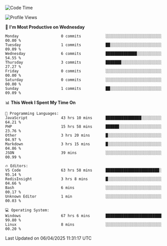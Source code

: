 <!--START_SECTION:waka-->
![Code Time](http://img.shields.io/badge/Code%20Time-4%2C561%20hrs%2021%20mins-blue)

![Profile Views](http://img.shields.io/badge/Profile%20Views-7-blue)

📅 **I'm Most Productive on Wednesday** 

```text
Monday                   0 commits           ░░░░░░░░░░░░░░░░░░░░░░░░░   00.00 % 
Tuesday                  1 commits           ██░░░░░░░░░░░░░░░░░░░░░░░   09.09 % 
Wednesday                6 commits           ██████████████░░░░░░░░░░░   54.55 % 
Thursday                 3 commits           ███████░░░░░░░░░░░░░░░░░░   27.27 % 
Friday                   0 commits           ░░░░░░░░░░░░░░░░░░░░░░░░░   00.00 % 
Saturday                 0 commits           ░░░░░░░░░░░░░░░░░░░░░░░░░   00.00 % 
Sunday                   1 commits           ██░░░░░░░░░░░░░░░░░░░░░░░   09.09 % 
```


📊 **This Week I Spent My Time On** 

```text
💬 Programming Languages: 
JavaScript               43 hrs 10 mins      ████████████████░░░░░░░░░   64.21 % 
PHP                      15 hrs 58 mins      ██████░░░░░░░░░░░░░░░░░░░   23.76 % 
Other                    3 hrs 20 mins       █░░░░░░░░░░░░░░░░░░░░░░░░   04.97 % 
Markdown                 3 hrs 15 mins       █░░░░░░░░░░░░░░░░░░░░░░░░   04.86 % 
JSON                     39 mins             ░░░░░░░░░░░░░░░░░░░░░░░░░   00.99 % 

🔥 Editors: 
VS Code                  63 hrs 58 mins      ████████████████████████░   95.14 % 
RedisInsight             3 hrs 8 mins        █░░░░░░░░░░░░░░░░░░░░░░░░   04.66 % 
Bash                     6 mins              ░░░░░░░░░░░░░░░░░░░░░░░░░   00.17 % 
Unknown Editor           1 min               ░░░░░░░░░░░░░░░░░░░░░░░░░   00.03 % 

💻 Operating System: 
Windows                  67 hrs 6 mins       █████████████████████████   99.80 % 
Linux                    8 mins              ░░░░░░░░░░░░░░░░░░░░░░░░░   00.20 % 
```


 Last Updated on 06/04/2025 11:31:17 UTC
<!--END_SECTION:waka-->
